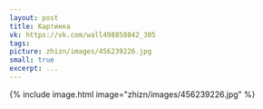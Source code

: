 ```yaml
---
layout: post
title: Картинка
vk: https://vk.com/wall498858042_305
tags: 
picture: zhizn/images/456239226.jpg
small: true
excerpt: ...
---
```

{% include image.html image="zhizn/images/456239226.jpg" %}